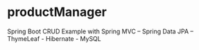 # productManager
Spring Boot CRUD Example with Spring MVC – Spring Data JPA – ThymeLeaf - Hibernate - MySQL
